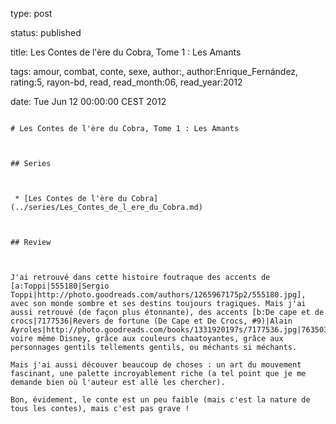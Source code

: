 type: post
status: published
title: Les Contes de l'ère du Cobra, Tome 1 : Les Amants
tags:  amour,  combat,  conte,  sexe, author:, author:Enrique_Fernández, rating:5, rayon-bd, read, read_month:06, read_year:2012
date: Tue Jun 12 00:00:00 CEST 2012
~~~~~~
# Les Contes de l'ère du Cobra, Tome 1 : Les Amants

## Series

 * [Les Contes de l'ère du Cobra](../series/Les_Contes_de_l_ere_du_Cobra.md)

## Review

J'ai retrouvé dans cette histoire foutraque des accents de [a:Toppi|555180|Sergio Toppi|http://photo.goodreads.com/authors/1265967175p2/555180.jpg], avec son monde sombre et ses destins toujours tragiques. Mais j'ai aussi retrouvé (de façon plus étonnante), des accents [b:De cape et de crocs|7177536|Revers de fortune (De Cape et De Crocs, #9)|Alain Ayroles|http://photo.goodreads.com/books/1331920197s/7177536.jpg|7635035], voire même Disney, grâce aux couleurs chaatoyantes, grâce aux personnages gentils tellements gentils, ou méchants si méchants.  
Mais j'ai aussi découver beaucoup de choses : un art du mouvement fascinant, une palette incroyablement riche (a tel point que je me demande bien où l'auteur est allé les chercher).  
Bon, évidement, le conte est un peu faible (mais c'est la nature de tous les contes), mais c'est pas grave !